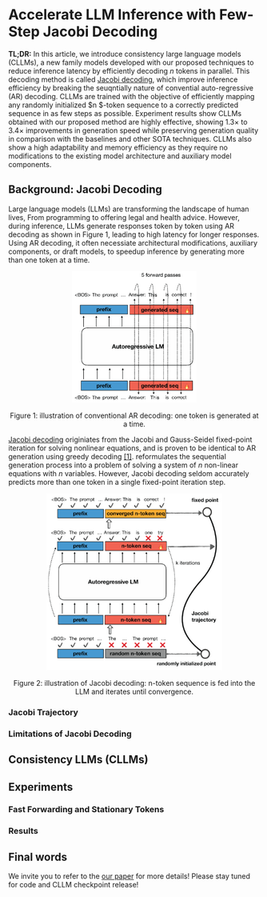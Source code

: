 # Accelerate LLM Inference with Few-Step Jacobi Decoding

**TL;DR:** In this article, we introduce consistency large language models (CLLMs), a new family models developed with our proposed techniques to reduce inference latency by efficiently decoding $n$ tokens in parallel. This decoding method is called [Jacobi decoding](https://arxiv.org/abs/2305.10427), which improve inference efficiency by breaking the seuqntially nature of convential auto-regressive (AR) decoding. CLLMs are trained with the objective of efficiently mapping any randomly initialized $n $-token sequence to a correctly predicted sequence in as few steps as possible. Experiment results show CLLMs obtained with our proposed method are highly effective, showing $1.3\times$ to $3.4\times$ improvements in generation speed while preserving generation quality in comparison with the baselines and other SOTA techniques. CLLMs also show a high adaptability and memory efficiency as they require no modifications to the existing model architecture and auxiliary model components.



## Background: Jacobi Decoding

Large language models (LLMs) are transforming the landscape of human lives, From programming to offering legal and health advice. However, during inference, LLMs generate responses token by token using AR decoding as shown in Figure 1, leading to high latency for longer responses. Using AR decoding, it often necessiate architectural modifications, auxiliary components, or draft models, to speedup inference by generating more than one token at a time. 

<p align="center"><img src="clm_objective.png" alt="autoregressive" width="250"></p>
<p align="center">Figure 1: illustration of conventional AR decoding: one token is generated at a time.</p>

[Jacobi decoding](https://arxiv.org/abs/2305.10427) originiates from the Jacobi and Gauss-Seidel fixed-point iteration for solving nonlinear equations, and is proven to be identical to AR generation using greedy decoding [[1]](https://proceedings.mlr.press/v139/song21a.html). reformulates the sequential generation process into a problem of solving a system of $n$ non-linear equations with $n$ variables. However, Jacobi decoding seldom accurately predicts more than one token in a single fixed-point iteration step.

<p align="center"><img src="jacobi_objective.png" alt="autoregressive" width="350"></p>
<p align="center">Figure 2: illustration of Jacobi decoding: n-token sequence is fed into the LLM and iterates until convergence.</p>

### Jacobi Trajectory

### Limitations of Jacobi Decoding

## Consistency LLMs (CLLMs)

##  Experiments

### Fast Forwarding and Stationary Tokens

### Results


## Final words
We invite you to refer to the [our paper](TODO) for more details! Please stay tuned for code and CLLM checkpoint release!
